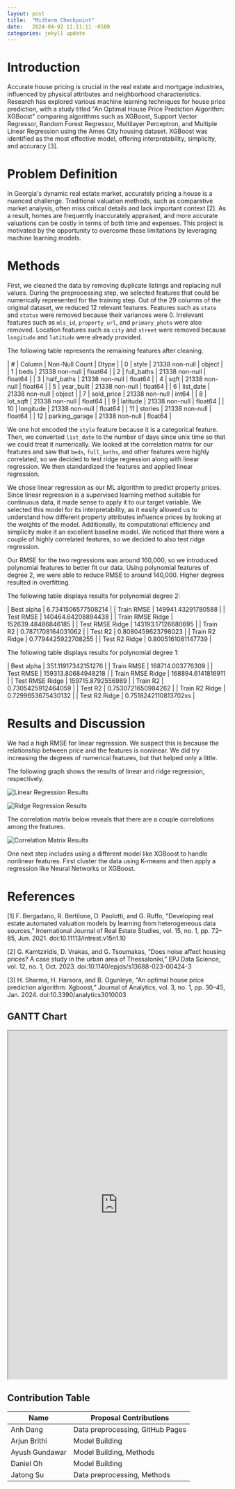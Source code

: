 ```yaml
---
layout: post
title:  "Midterm Checkpoint"
date:   2024-04-02 11:11:11 -0500
categories: jekyll update
---
```


# Introduction
Accurate house pricing is crucial in the real estate and mortgage industries, influenced by physical attributes and neighborhood characteristics. Research has explored various machine learning techniques for house price prediction, with a study titled "An Optimal House Price Prediction Algorithm: XGBoost" comparing algorithms such as XGBoost, Support Vector Regressor, Random Forest Regressor, Multilayer Perceptron, and Multiple Linear Regression using the Ames City housing dataset. XGBoost was identified as the most effective model, offering interpretability, simplicity, and accuracy [3].

# Problem Definition
In Georgia's dynamic real estate market, accurately pricing a house is a nuanced challenge. Traditional valuation methods, such as comparative market analysis, often miss critical details and lack important context [2]. As a result, homes are frequently inaccurately appraised, and more accurate valuations can be costly in terms of both time and expenses. This project is motivated by the opportunity to overcome these limitations by leveraging machine learning models.

# Methods
First, we cleaned the data by removing duplicate listings and replacing null values. During the preprocessing step, we selected features that could be numerically represented for the training step. Out of the 29 columns of the original dataset, we reduced 12 relevant features. Features such as `state` and `status` were removed because their variances were 0. Irrelevant features such as `mls_id`, `property_url`, and `primary_photo` were also removed. Location features such as `city` and `street` were removed because `longitude` and `latitude` were already provided. 

The following table represents the remaining features after cleaning.

| # | Column | Non-Null Count | Dtype |
| 0 | style | 21338 non-null | object |
| 1 | beds | 21338 non-null | float64 |
| 2 | full_baths | 21338 non-null | float64 |
| 3 | half_baths | 21338 non-null | float64 |
| 4 | sqft | 21338 non-null | float64 |
| 5 | year_built | 21338 non-null | float64 |
| 6 | list_date | 21338 non-null | object |
| 7 | sold_price | 21338 non-null | int64 |
| 8 | lot_sqft | 21338 non-null | float64 |
| 9 | latitude | 21338 non-null | float64 |
| 10 | longitude | 21338 non-null | float64 |
| 11 | stories | 21338 non-null | float64 |
| 12 | parking_garage | 21338 non-null | float64 |

We one hot encoded the `style` feature because it is a categorical feature. Then, we converted `list_date` to the number of days since unix time so that we could treat it numerically. We looked at the correlation matrix for our features and saw that `beds`, `full_baths`, and other features were highly correlated, so we decided to test ridge regression along with linear regression. We then standardized the features and applied linear regression. 

We chose linear regression as our ML algorithm to predict property prices. Since linear regression is a supervised learning method suitable for continuous data, it made sense to apply it to our target variable. We selected this model for its interpretability, as it easily allowed us to understand how different property attributes influence prices by looking at the weights of the model. Additionally, its computational efficiency and simplicity make it an excellent baseline model. We noticed that there were a couple of highly correlated features, so we decided to also test ridge regression. 

Our RMSE for the two regressions was around 160,000, so we introduced polynomial features to better fit our data. Using polynomial features of degree 2, we were able to reduce RMSE to around 140,000. Higher degrees resulted in overfitting.

The following table displays results for polynomial degree 2:

| Best alpha | 6.7341506577508214 |
| Train RMSE | 149941.43291780588 |
| Test RMSE | 140464.64208894438 |
| Train RMSE Ridge | 152639.48486846185 |
| Test RMSE Ridge | 143193.17126680695 |
| Train R2 | 0.7871708164031062 |
| Test R2 | 0.8080459623798023 |
| Train R2 Ridge | 0.7794425922708255 |
| Test R2 Ridge | 0.8005161081147739 |

The following table displays results for polynomial degree 1:

| Best alpha | 351.11917342151276 |
| Train RMSE | 168714.003776309 |
| Test RMSE | 159313.80684948218 |
| Train RMSE Ridge | 168894.6141816911 |
| Test RMSE Ridge | 159715.8792556989 |
| Train R2 | 0.7305425912464059 |
| Test R2 | 0.7530721650984262 |
| Train R2 Ridge | 0.7299653675430132 |
| Test R2 Ridge | 0.7518242110813702xs |


# Results and Discussion
We had a high RMSE for linear regression. We suspect this is because the relationship between price and the features is nonlinear. We did try increasing the degrees of numerical features, but that helped only a little.

The following graph shows the results of linear and ridge regression, respectively.

![Linear Regression Results](./images/linear_regression.png)

![Ridge Regression Results](./images/ridge_regression.png)

The correlation matrix below reveals that there are a couple correlations among the features.

![Correlation Matrix Results](./images/correlation_matrix.png)

One next step includes using a different model like XGBoost to handle nonlinear features. First cluster the data using K-means and then apply a regression like Neural Networks or XGBoost.


# References
[1] F. Bergadano, R. Bertilone, D. Paolotti, and G. Ruffo, “Developing real estate automated valuation models by learning from  heterogeneous data sources,” International Journal of Real Estate Studies, vol. 15, no. 1, pp. 72–85, Jun. 2021. doi:10.11113/intrest.v15n1.10

[2] G. Kamtziridis, D. Vrakas, and G. Tsoumakas, “Does noise affect housing prices? A case study in the urban area of Thessaloniki,” EPJ Data Science, vol. 12, no. 1, Oct. 2023. doi:10.1140/epjds/s13688-023-00424-3

[3] H. Sharma, H. Harsora, and B. Ogunleye, “An optimal house price prediction algorithm: Xgboost,” Journal of Analytics, vol. 3, no. 1, pp. 30–45, Jan. 2024. doi:10.3390/analytics3010003

## GANTT Chart

<iframe src="https://docs.google.com/spreadsheets/d/1_elvDbVHnwXfzjeEuCmS__8oApn3JkkR/edit?usp=sharing&ouid=100351955559558124571&rtpof=true&sd=true" width="100%" height="800"></iframe>

## Contribution Table

| Name           | Proposal Contributions           |
| -------------- | -------------------------------- |
| Anh Dang       | Data preprocessing, GitHub Pages |
| Arjun Brithi   | Model Building                   |
| Ayush Gundawar | Model Building, Methods          |
| Daniel Oh      | Model Building                   |
| Jatong Su      | Data preprocessing, Methods      |

